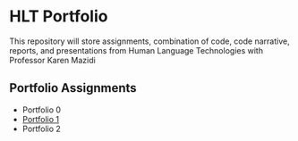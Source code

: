 # HLT Portfolio
 This repository will store assignments, combination of code, code narrative, reports, and presentations from Human Language Technologies with Professor Karen Mazidi
## Portfolio Assignments 
- Portfolio 0
- [Portfolio 1](https://github.com/saigeiwright/HLT-Portfolio/tree/main/Portfolio%201)
- Portfolio 2 
